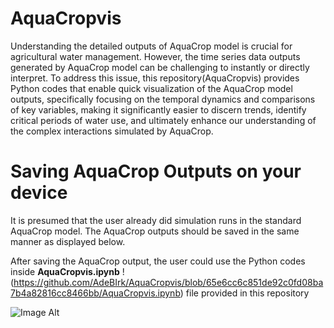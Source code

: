 # AquaCropvis

Understanding the detailed outputs of AquaCrop model is crucial for agricultural water management. However, the time series data outputs generated by AquaCrop model can be challenging to instantly or directly interpret. To address this issue, this repository(AquaCropvis) provides Python codes that enable quick visualization of the AquaCrop model outputs, specifically focusing on the temporal dynamics and comparisons of key variables, making it significantly easier to discern trends, identify critical periods of water use, and ultimately enhance our understanding of the complex interactions simulated by AquaCrop.

# Saving AquaCrop Outputs on your device

It is presumed that the user already did simulation runs in the standard AquaCrop model. The AquaCrop outputs should be saved in the same manner as displayed below.

After saving the AquaCrop output, the user could use the Python codes inside **AquaCropvis.ipynb** 
!(https://github.com/AdeBIrk/AquaCropvis/blob/65e6cc6c851de92c0fd08ba7b4a82816cc8466bb/AquaCropvis.ipynb)  file provided in this repository 

![Image Alt](https://github.com/AdeBIrk/AquaCropvis/blob/cd56f7ab5e64175f1e6e705728da54484e349f9d/Save%20AquaCrop%20output.png)

